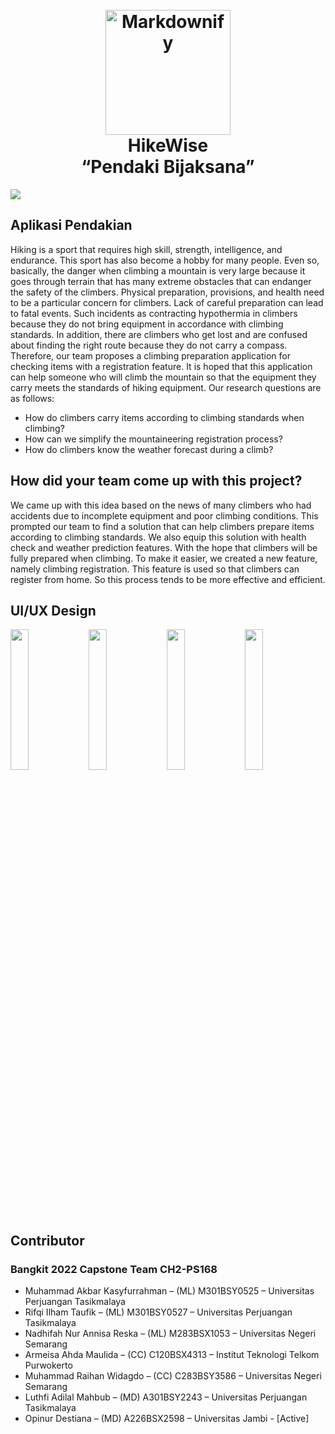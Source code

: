 <h1 align="center">
  <br>
  <a href="#"><img src="https://github.com/luthfiadilal/HikeWise/assets/98248550/304f3941-538e-4593-9581-c4ffeea47cf1" alt="Markdownify" width="200"></a>
  <br>
  HikeWise
  <br>
  “Pendaki Bijaksana”
</h1>

<img src="https://github.com/luthfiadilal/HikeWise/assets/98248550/851403c0-ff7e-4f72-9d06-682e5c2d782e"></img>


## Aplikasi Pendakian

Hiking is a sport that requires high skill, strength, intelligence, and endurance. This sport has also become a hobby for many people. Even so, basically, the danger when climbing a mountain is very large because it goes through terrain that has many extreme obstacles that can endanger the safety of the climbers. Physical preparation, provisions, and health need to be a particular concern for climbers. Lack of careful preparation can lead to fatal events. Such incidents as contracting hypothermia in climbers because they do not bring equipment in accordance with climbing standards. In addition, there are climbers who get lost and are confused about finding the right route because they do not carry a compass. Therefore, our team proposes a climbing preparation application for checking items with a registration feature. It is hoped that this application can help someone who will climb the mountain so that the equipment they carry meets the standards of hiking equipment. Our research questions are as follows:
 - How do climbers carry items according to climbing standards when climbing?
 - How can we simplify the mountaineering registration process?
 - How do climbers know the weather forecast during a climb?

## How did your team come up with this project?

We came up with this idea based on the news of many climbers who had accidents due to incomplete equipment and poor climbing conditions. This prompted our team to find a solution that can help climbers prepare items according to climbing standards. We also equip this solution with health check and weather prediction features. With the hope that climbers will be fully prepared when climbing. To make it easier, we created a new feature, namely climbing registration. This feature is used so that climbers can register from home. So this process tends to be more effective and efficient.

## UI/UX Design

<img src="https://github.com/luthfiadilal/HikeWise/assets/98248550/e45baf72-ec64-4bc9-bb39-d6a836a9ebd8" width="24%"></img>
<img src="https://github.com/luthfiadilal/HikeWise/assets/98248550/9dc9ff5f-24e1-4f5c-8066-72de65b0bdf5" width="24%"></img>
<img src="https://github.com/luthfiadilal/HikeWise/assets/98248550/cd343bea-82fd-47da-b9bf-c857af4f31c5" width="24%"></img>
<img src="https://github.com/luthfiadilal/HikeWise/assets/98248550/ff48b528-5061-48c5-8674-efd397503769" width="24%"></img>

## Contributor

### Bangkit 2022 Capstone Team CH2-PS168

- Muhammad Akbar Kasyfurrahman – (ML)	M301BSY0525	– Universitas Perjuangan Tasikmalaya
- Rifqi Ilham Taufik – (ML)	M301BSY0527	– Universitas Perjuangan Tasikmalaya
- Nadhifah Nur Annisa Reska – (ML)	M283BSX1053	– Universitas Negeri Semarang
- Armeisa Ahda Maulida – (CC)	C120BSX4313	– Institut Teknologi Telkom Purwokerto
- Muhammad Raihan Widagdo – (CC)	C283BSY3586	– Universitas Negeri Semarang
- Luthfi Adilal Mahbub – (MD)	A301BSY2243	– Universitas Perjuangan Tasikmalaya
- Opinur Destiana – (MD) A226BSX2598 – Universitas Jambi - [Active]

